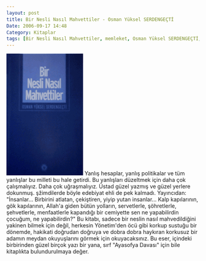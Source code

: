 ```yaml
---
layout: post
title: Bir Nesli Nasıl Mahvettiler - Osman Yüksel SERDENGEÇTİ
Date: 2006-09-17 14:48
Category: Kitaplar
tags: [Bir Nesli Nasıl Mahvettiler, memleket, Osman Yüksel SERDENGEÇTİ, siyaset]
---
```


<span class="kitap-resmi">![Bir nesli nasıl mahvettiler - Osman yüksel Serdengeçti][]</span> Yanlış
hesaplar, yanlış politikalar ve tüm yanlışlar bu milleti bu hale
getirdi. Bu yanlışları düzeltmek için daha çok çalışmalıyız. Daha çok
uğraşmalıyız.  Üstad güzel yazmış ve güzel yerlere dokunmuş.
şžimdilerde böyle edebiyat ehli de pek kalmadı. Yayıncıdan: "İnsanlar...
Birbirini atlatan, çekiştiren, yiyip yutan insanlar... Kalp kapılarının,
gök kapılarının, Allah'a giden bütün yolların, servetlerle, şöhretlerle,
şehvetlerle, menfaatlerle kapandığı bir cemiyette sen ne yapabilirdin
çocuğum, ne yapabilirdin?" Bu kitabı, sadece bir neslin nasıl
mahvedildiğini yakinen bilmek için değil, herkesin Yönetim'den öcü gibi
korkup sustuğu bir dönemde, hakikati doğrudan doğruya ve dobra dobra
haykıran korkusuz bir adamın meydan okuyuşlarını görmek için
okuyacaksınız. Bu eser, içindeki birbirinden güzel birçok yazı bir yana,
sırf "Ayasofya Davası" için bile kitaplıkta bulundurulmaya değer.

  [Bir nesli nasıl mahvettiler - Osman yüksel Serdengeçti]: /images/birnesli_nasil_mahvettiler.gif
